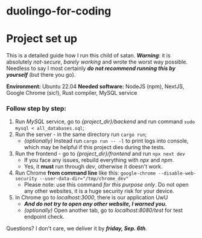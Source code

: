 # duolingo-for-coding

# Project set up
This is a detailed guide how I run this child of satan.
***Warning***: it is absolutely *not-secure*, *barely working* and wrote the worst way possible. Needless to say I most certainly ***do not recommend running this by yourself*** (but there you go).

**Environment:** Ubuntu 22.04
**Needed software:** NodeJS (npm), NextJS, Google Chrome (sic!), Rust compiler, MySQL service

### Follow step by step:
1. Run *MySQL* service, go to *{project_dir}/backend* and run command ```sudo mysql < all_databases.sql```;
2. Run the server - in the same directory run ```cargo run```;
	- *(optionally)* Instead run ```cargo run -- -l``` to print logs into console, which may be helpful if this project dies during the tests.
3. Run the frontend - go to *{project_dir}/frontend* and run ```npx next dev```
	- If you face any issues, rebuild everything with *npx* and *npm*.
	- Yes, it **must** run through *dev*, otherwise it doesn't work. 
4. Run Chrome **from command line**  like this: ```google-chrome --disable-web-security --user-data-dir="/tmp/chrome_dev"```
	- Please note: use this command *for this purpose only*. Do not open any other websites, it is a huge security risk for your device.
5. In Chrome go to *localhost:3000*, there is our application UwU
	- ***And do not try to open any other website, I warned you.***
	- *(optionally)* Open another tab, go to *localhost:8080/test* for test endpoint check.
	
Questions? I don't care, we deliver it by ***friday, Sep. 6th***.
